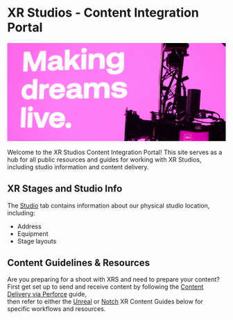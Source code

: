 # XR Studios - Content Integration Portal <!-- {docsify-ignore-all} -->

![XR Studios - Studio Image](img/xrs/studio-view-1-cropped.jpg)

<!-- <img src="getRandomHomepageImage()" alt="XR Studios - Studio View" id="xrs-studio-view"> -->

Welcome to the XR Studios Content Integration Portal! This site serves as a hub for all public resources and guides for working with XR Studios, including studio information and content delivery.

## XR Stages and Studio Info

The [Studio](docs/studios/hollywood/studioInfo.md) tab contains information about our physical studio location, including:

-   Address
-   Equipment
-   Stage layouts

## Content Guidelines & Resources

Are you preparing for a shoot with XRS and need to prepare your content?  
First get set up to send and receive content by following the [Content Delivery via Perforce](docs/content/perforce.md) guide,  
then refer to either the [Unreal](docs/content/unreal.md) or [Notch](docs/content/notch.md) XR Content Guides below for specific workflows and resources.

